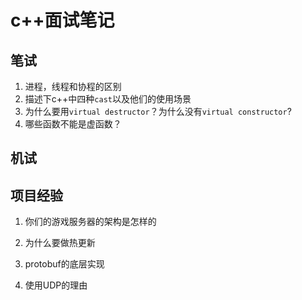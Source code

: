 # c++面试笔记



## 笔试

1. 进程，线程和协程的区别
2. 描述下c++中四种`cast`以及他们的使用场景
3. 为什么要用`virtual destructor`？为什么没有`virtual constructor`?
4. 哪些函数不能是虚函数？



## 机试



## 项目经验

1. 你们的游戏服务器的架构是怎样的

2. 为什么要做热更新

3. protobuf的底层实现

4. 使用UDP的理由

   

